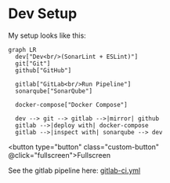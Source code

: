 # Dev Setup

My setup looks like this:

```mermaid
graph LR
  dev["Dev<br/>(SonarLint + ESLint)"]
  git["Git"]
  github["GitHub"]

  gitlab["GitLab<br/>Run Pipeline"]
  sonarqube["SonarQube"]

  docker-compose["Docker Compose"]

  dev --> git --> gitlab -->|mirror| github
  gitlab -->|deploy with| docker-compose
  gitlab -->|inspect with| sonarqube --> dev
```

<button type="button" class="custom-button" @click="fullscreen">Fullscreen</button>

<script setup>import {useData} from "vitepress";

const { isDark } = useData();

const fullscreen = () => {
    const mermaid = document.querySelector("main div > svg");
    mermaid.style["background-color"] = isDark.value ? "#1e1e20" : "white";
    mermaid.requestFullscreen();
};
</script>

See the gitlab pipeline here: [gitlab-ci.yml](../.gitlab-ci.yml)
